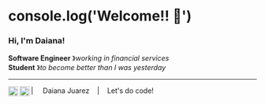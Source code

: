 # console.log('Welcome!! 👋')

<!---
damaleos/damaleos is a ✨ special ✨ repository because its `README.md` (this file) appears on your GitHub profile.
You can click the Preview link to take a look at your changes.
--->

### Hi, I'm Daiana! &nbsp;&nbsp;

**Software Engineer** &#12299;_working in financial services_
<br/>
**Student** &#12299;_to become better than I was yesterday_

----
<!--
<a href="">
  <img align="left" alt="Stefanie's Twitter" width="20px" src="https://cdn.jsdelivr.net/npm/simple-icons@v3/icons/twitter.svg" />
</a>-->
<a href="https://www.instagram.com/damaleos/">
  <img align="left" alt="Stefanie's Instagram" width="20px" src="https://cdn.jsdelivr.net/npm/simple-icons@v3/icons/instagram.svg" />
</a>
<a href="https://www.linkedin.com/in/daiana-juarez">
  <img align="left" alt="Stefanie's LinkedIn" width="20px" src="https://cdn.jsdelivr.net/npm/simple-icons@v3/icons/linkedin.svg" />
</a>
<!--
<a href="">
  <img align="left" alt="Stefanie's Tumblr" width="20px" src="https://cdn.jsdelivr.net/npm/simple-icons@v3/icons/tumblr.svg" />
</a>
-->

| &nbsp;&nbsp;&nbsp; Daiana Juarez &nbsp;&nbsp;&nbsp;|&nbsp;&nbsp;&nbsp; Let's do code!
